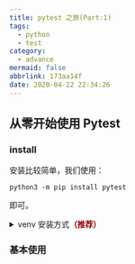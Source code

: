 ```yaml
---
title: pytest 之旅(Part:1)
tags:
  - python
  - test
category:
  - advance
mermaid: false
abbrlink: 173aa14f
date: 2020-04-22 22:34:26
---
```


## 从零开始使用 Pytest

### install
安装比较简单，我们使用：
```
python3 -m pip install pytest
```
即可。

<details>
<summary>venv 安装方式<b style="color: darkred">（推荐）</b></summary>

```bash
python -m venv env  # 创建 虚拟环境文件夹
source env/bin/activate  # 激活虚拟环境，windows 请自己寻找 activate.exe
pip install pytest

# else command
deactivate # 退出虚拟环境
```

</details>

### 基本使用
